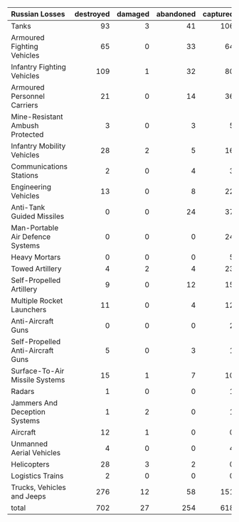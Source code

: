 | Russian Losses                    |   destroyed |   damaged |   abandoned |   captured |   total |
|:----------------------------------|------------:|----------:|------------:|-----------:|--------:|
| Tanks                             |          93 |         3 |          41 |        106 |     243 |
| Armoured Fighting Vehicles        |          65 |         0 |          33 |         64 |     162 |
| Infantry Fighting Vehicles        |         109 |         1 |          32 |         80 |     222 |
| Armoured Personnel Carriers       |          21 |         0 |          14 |         36 |      71 |
| Mine-Resistant Ambush Protected   |           3 |         0 |           3 |          5 |      11 |
| Infantry Mobility Vehicles        |          28 |         2 |           5 |         16 |      51 |
| Communications Stations           |           2 |         0 |           4 |          3 |       9 |
| Engineering Vehicles              |          13 |         0 |           8 |         22 |      43 |
| Anti-Tank Guided Missiles         |           0 |         0 |          24 |         37 |      61 |
| Man-Portable Air Defence Systems  |           0 |         0 |           0 |         24 |      24 |
| Heavy Mortars                     |           0 |         0 |           0 |          5 |       5 |
| Towed Artillery                   |           4 |         2 |           4 |         23 |      33 |
| Self-Propelled Artillery          |           9 |         0 |          12 |         15 |      36 |
| Multiple Rocket Launchers         |          11 |         0 |           4 |         12 |      27 |
| Anti-Aircraft Guns                |           0 |         0 |           0 |          2 |       2 |
| Self-Propelled Anti-Aircraft Guns |           5 |         0 |           3 |          1 |       9 |
| Surface-To-Air Missile Systems    |          15 |         1 |           7 |         10 |      33 |
| Radars                            |           1 |         0 |           0 |          1 |       2 |
| Jammers And Deception Systems     |           1 |         2 |           0 |          1 |       4 |
| Aircraft                          |          12 |         1 |           0 |          0 |      13 |
| Unmanned Aerial Vehicles          |           4 |         0 |           0 |          4 |       8 |
| Helicopters                       |          28 |         3 |           2 |          0 |      33 |
| Logistics Trains                  |           2 |         0 |           0 |          0 |       2 |
| Trucks, Vehicles and Jeeps        |         276 |        12 |          58 |        151 |     497 |
| total                             |         702 |        27 |         254 |        618 |    1601 |